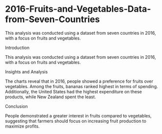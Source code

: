 # 2016-Fruits-and-Vegetables-Data-from-Seven-Countries
This analysis was conducted using a dataset from seven countries in 2016, with a focus on fruits and vegetables.

Introduction

This analysis was conducted using a dataset from seven countries in 2016, with a focus on fruits and vegetables.

Insights and Analysis

The charts reveal that in 2016, people showed a preference for fruits over vegetables. Among the fruits, bananas ranked highest in terms of spending. Additionally, the United States had the highest expenditure on these products, while New Zealand spent the least.

Conclusion

People demonstrated a greater interest in fruits compared to vegetables, suggesting that farmers should focus on increasing fruit production to maximize profits.
